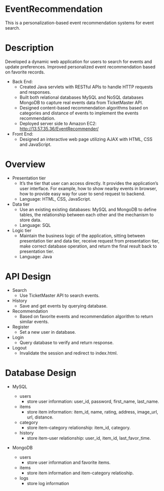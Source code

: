 # EventRecommendation
This is a personalization-based event recommendation systems for event search. 
# Description
Developed a dynamic web application for users to search for events and update preferences.
Improved personalized event recommendation based on favorite records. 
* Back End:
  * Created Java servlets with RESTful APIs to handle HTTP requests and responses.
  * Built both relational databases MySQL and NoSQL databases MongoDB to capture real events data from TicketMaster API.
  * Designed content-based recommendation algorithms based on categories and distance of events to implement the events recommendation.
  * Deployed server side to Amazon EC2: http://13.57.35.36/EventRecommender/
* Front End:
  * Designed an interactive web page utilizing AJAX with HTML, CSS and JavaScript.
# Overview
* Presentation tier
  * It’s the tier that user can access directly. It provides the application’s user interface. For example, how to show nearby events in browser, how to provide easy way for user to send request to backend.
  * Language: HTML, CSS, JavaScript.
* Data tier
  * Use an existing existing databases: MySQL and MongoDB to define tables, the relationship between each other and the mechanism to store data.
  * Language: SQL
* Logic tier
  * Maintain the business logic of the application, sitting between presentation tier and data tier, receive request from presentation tier, make correct database operation, and return the final result back to presentation tier.
  * Language: Java
  
# API Design
* Search
  * Use TicketMaster API to search events.
* History
  * Save and get events by querying database.
* Recommendation
  * Based on favorite events and recommendation algorithm to return similar events.
* Register
  * Set a new user in database.
* Login
  * Query database to verify and return response.
* Logout
  * Invalidate the session and redirect to index.html.
# Database Design
* MySQL
  * users
    * store user information: user_id, password, first_name, last_name.
  * items
    * store item information: item_id, name, rating, address, image_url, url, distance.
  * category
    * store item-category relationship: item_id, category.
  * history
    * store item-user relationship: user_id, item_id, last_favor_time.
 
* MongoDB
  * users
    * store user information and favorite items.
  * items
    * store item information and item-category relatioship.
  * logs
    * store log information
    
